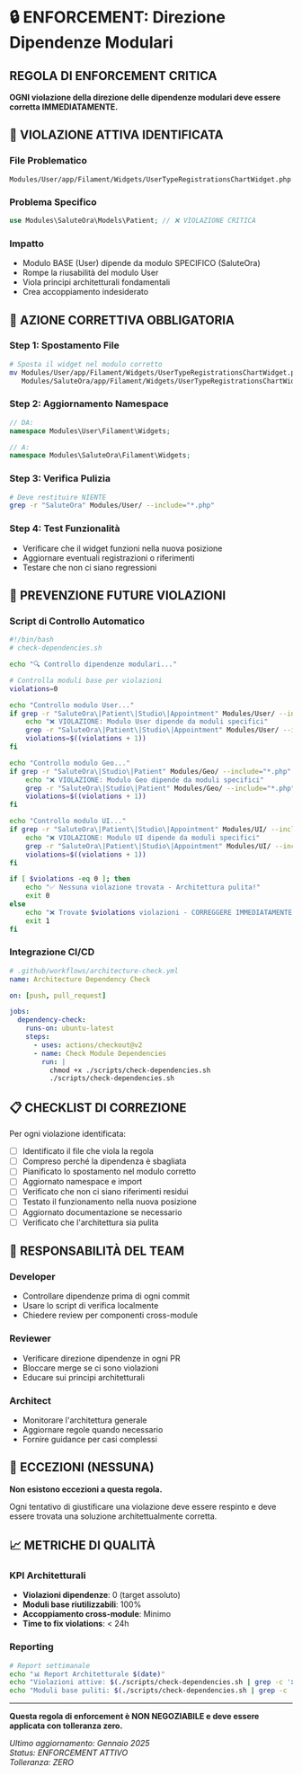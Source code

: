 # 🔒 ENFORCEMENT: Direzione Dipendenze Modulari

## REGOLA DI ENFORCEMENT CRITICA

**OGNI violazione della direzione delle dipendenze modulari deve essere corretta IMMEDIATAMENTE.**

## 🚨 VIOLAZIONE ATTIVA IDENTIFICATA

### File Problematico
```
Modules/User/app/Filament/Widgets/UserTypeRegistrationsChartWidget.php
```

### Problema Specifico
```php
use Modules\SaluteOra\Models\Patient; // ❌ VIOLAZIONE CRITICA
```

### Impatto
- Modulo BASE (User) dipende da modulo SPECIFICO (SaluteOra)
- Rompe la riusabilità del modulo User
- Viola principi architetturali fondamentali
- Crea accoppiamento indesiderato

## 🔧 AZIONE CORRETTIVA OBBLIGATORIA

### Step 1: Spostamento File
```bash
# Sposta il widget nel modulo corretto
mv Modules/User/app/Filament/Widgets/UserTypeRegistrationsChartWidget.php \
   Modules/SaluteOra/app/Filament/Widgets/UserTypeRegistrationsChartWidget.php
```

### Step 2: Aggiornamento Namespace
```php
// DA:
namespace Modules\User\Filament\Widgets;

// A:
namespace Modules\SaluteOra\Filament\Widgets;
```

### Step 3: Verifica Pulizia
```bash
# Deve restituire NIENTE
grep -r "SaluteOra" Modules/User/ --include="*.php"
```

### Step 4: Test Funzionalità
- Verificare che il widget funzioni nella nuova posizione
- Aggiornare eventuali registrazioni o riferimenti
- Testare che non ci siano regressioni

## 🎯 PREVENZIONE FUTURE VIOLAZIONI

### Script di Controllo Automatico
```bash
#!/bin/bash
# check-dependencies.sh

echo "🔍 Controllo dipendenze modulari..."

# Controlla moduli base per violazioni
violations=0

echo "Controllo modulo User..."
if grep -r "SaluteOra\|Patient\|Studio\|Appointment" Modules/User/ --include="*.php" -q; then
    echo "❌ VIOLAZIONE: Modulo User dipende da moduli specifici"
    grep -r "SaluteOra\|Patient\|Studio\|Appointment" Modules/User/ --include="*.php"
    violations=$((violations + 1))
fi

echo "Controllo modulo Geo..."
if grep -r "SaluteOra\|Studio\|Patient" Modules/Geo/ --include="*.php" -q; then
    echo "❌ VIOLAZIONE: Modulo Geo dipende da moduli specifici"
    grep -r "SaluteOra\|Studio\|Patient" Modules/Geo/ --include="*.php"
    violations=$((violations + 1))
fi

echo "Controllo modulo UI..."
if grep -r "SaluteOra\|Patient\|Studio\|Appointment" Modules/UI/ --include="*.php" -q; then
    echo "❌ VIOLAZIONE: Modulo UI dipende da moduli specifici"
    grep -r "SaluteOra\|Patient\|Studio\|Appointment" Modules/UI/ --include="*.php"
    violations=$((violations + 1))
fi

if [ $violations -eq 0 ]; then
    echo "✅ Nessuna violazione trovata - Architettura pulita!"
    exit 0
else
    echo "❌ Trovate $violations violazioni - CORREGGERE IMMEDIATAMENTE"
    exit 1
fi
```

### Integrazione CI/CD
```yaml
# .github/workflows/architecture-check.yml
name: Architecture Dependency Check

on: [push, pull_request]

jobs:
  dependency-check:
    runs-on: ubuntu-latest
    steps:
      - uses: actions/checkout@v2
      - name: Check Module Dependencies
        run: |
          chmod +x ./scripts/check-dependencies.sh
          ./scripts/check-dependencies.sh
```

## 📋 CHECKLIST DI CORREZIONE

Per ogni violazione identificata:

- [ ] Identificato il file che viola la regola
- [ ] Compreso perché la dipendenza è sbagliata
- [ ] Pianificato lo spostamento nel modulo corretto
- [ ] Aggiornato namespace e import
- [ ] Verificato che non ci siano riferimenti residui
- [ ] Testato il funzionamento nella nuova posizione
- [ ] Aggiornato documentazione se necessario
- [ ] Verificato che l'architettura sia pulita

## 🎯 RESPONSABILITÀ DEL TEAM

### Developer
- Controllare dipendenze prima di ogni commit
- Usare lo script di verifica localmente
- Chiedere review per componenti cross-module

### Reviewer
- Verificare direzione dipendenze in ogni PR
- Bloccare merge se ci sono violazioni
- Educare sui principi architetturali

### Architect
- Monitorare l'architettura generale
- Aggiornare regole quando necessario
- Fornire guidance per casi complessi

## 🚫 ECCEZIONI (NESSUNA)

**Non esistono eccezioni a questa regola.**

Ogni tentativo di giustificare una violazione deve essere respinto e deve essere trovata una soluzione architettualmente corretta.

## 📈 METRICHE DI QUALITÀ

### KPI Architetturali
- **Violazioni dipendenze**: 0 (target assoluto)
- **Moduli base riutilizzabili**: 100%
- **Accoppiamento cross-module**: Minimo
- **Time to fix violations**: < 24h

### Reporting
```bash
# Report settimanale
echo "📊 Report Architetturale $(date)"
echo "Violazioni attive: $(./scripts/check-dependencies.sh | grep -c '❌')"
echo "Moduli base puliti: $(./scripts/check-dependencies.sh | grep -c '✅')"
```

---

**Questa regola di enforcement è NON NEGOZIABILE e deve essere applicata con tolleranza zero.**

*Ultimo aggiornamento: Gennaio 2025*  
*Status: ENFORCEMENT ATTIVO*  
*Tolleranza: ZERO*

